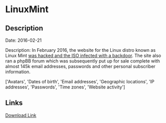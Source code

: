 # LinuxMint

## Description

Date: 2016-02-21

Description:
In February 2016, the website for the Linux distro known as Linux Mint <a href="http://thehackernews.com/2016/02/linux-mint-hack.html" target="_blank" rel="noopener">was hacked and the ISO infected with a backdoor</a>. The site also ran a phpBB forum which was subsequently put up for sale complete with almost 145k email addresses, passwords and other personal subscriber information.


['Avatars', 'Dates of birth', 'Email addresses', 'Geographic locations', 'IP addresses', 'Passwords', 'Time zones', 'Website activity']

## Links

[Download Link](https://link-to.net/1229997/392.1929090773523/dynamic/?r=aHR0cHM6Ly93d3cubWVkaWFmaXJlLmNvbS92aWV3L2x4NHAyeXpLSmROeDFUei9saW51eG1pbnQuY29tL2ZpbGU=)